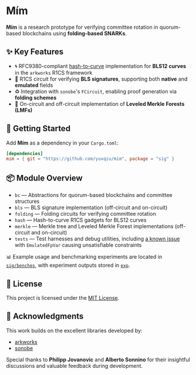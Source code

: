 # Mím

**Mím** is a research prototype for verifying committee rotation in quorum-based blockchains using **folding-based SNARKs**.

## ✨ Key Features

- 🌀 RFC9380-compliant [hash-to-curve](https://datatracker.ietf.org/doc/rfc9380/) implementation for **BLS12 curves** in the `arkworks` R1CS framework
- 🔏 R1CS circuit for verifying **BLS signatures**, supporting both **native** and **emulated** fields
- ♻️ Integration with `sonobe`'s `FCircuit`, enabling proof generation via **folding schemes**
- 🌲 On-circuit and off-circuit implementation of **Leveled Merkle Forests (LMFs)**

## 🚀 Getting Started

Add **Mím** as a dependency in your `Cargo.toml`:

```toml
[dependencies]
mim = { git = "https://github.com/yuxqiu/mim", package = "sig" }
```

## 📦 Module Overview

- `bc` — Abstractions for quorum-based blockchains and committee structures
- `bls` — BLS signature implementation (off-circuit and on-circuit)
- `folding` — Folding circuits for verifying committee rotation
- `hash` — Hash-to-curve R1CS gadgets for BLS12 curves
- `merkle` — Merkle tree and Leveled Merkle Forest implementations (off-circuit and on-circuit)
- `tests` — Test harnesses and debug utilities, including [a known issue](https://github.com/arkworks-rs/r1cs-std/pull/157) with `EmulatedFpVar` causing unsatisfiable constraints

📊 Example usage and benchmarking experiments are located in [`sig/benches`](./sig/benches/), with experiment outputs stored in [`exp`](./exp/).

## 📄 License

This project is licensed under the [MIT License](./LICENSE).

## 🙏 Acknowledgments

This work builds on the excellent libraries developed by:

- [arkworks](https://github.com/arkworks-rs)
- [sonobe](https://github.com/privacy-scaling-explorations/sonobe)

Special thanks to **Philipp Jovanovic** and **Alberto Sonnino** for their insightful discussions and valuable feedback during development.